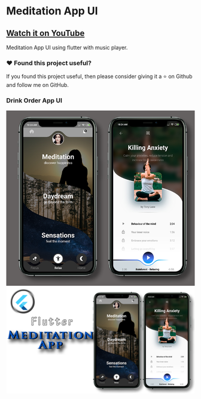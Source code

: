 # Meditation App UI

## [Watch it on YouTube](https://www.youtube.com/watch?v=8LzXv-INIiQ)


Meditation App UI using flutter with music player.

### :heart: Found this project useful?

If you found this project useful, then please consider giving it a :star: on Github and follow me on GitHub.

### Drink Order App UI

![App UI](/allscr.png)
![App UI](/medithumb.png)